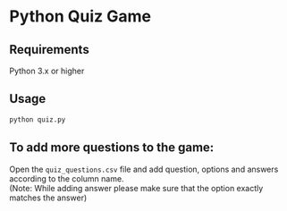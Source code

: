 # Python Quiz Game

## Requirements
Python 3.x or higher

## Usage 
```bash
python quiz.py
```

## To add more questions to the game:

Open the ```quiz_questions.csv``` file and add question, options and answers according to the column name.<br>
(Note: While adding answer please make sure that the option exactly matches the answer)
